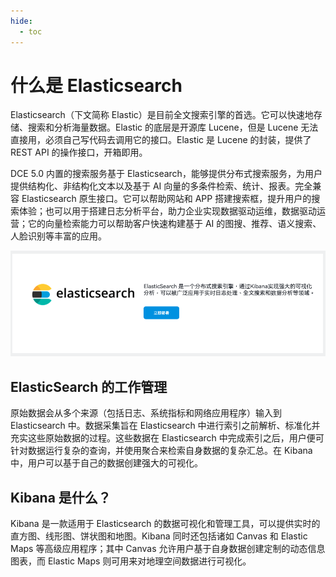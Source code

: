 ```yaml
---
hide:
  - toc
---
```


# 什么是 Elasticsearch

Elasticsearch（下文简称 Elastic）是目前全文搜索引擎的首选。它可以快速地存储、搜索和分析海量数据。Elastic 的底层是开源库 Lucene，但是 Lucene 无法直接用，必须自己写代码去调用它的接口。Elastic 是 Lucene 的封装，提供了 REST API 的操作接口，开箱即用。

DCE 5.0 内置的搜索服务基于 Elasticsearch，能够提供分布式搜索服务，为用户提供结构化、非结构化文本以及基于 AI 向量的多条件检索、统计、报表。完全兼容 Elasticsearch 原生接口。它可以帮助网站和 APP 搭建搜索框，提升用户的搜索体验；也可以用于搭建日志分析平台，助力企业实现数据驱动运维，数据驱动运营；它的向量检索能力可以帮助客户快速构建基于 AI 的图搜、推荐、语义搜索、人脸识别等丰富的应用。

![欢迎界面](../images/es01.png)

## ElasticSearch 的工作管理

原始数据会从多个来源（包括日志、系统指标和网络应用程序）输入到 Elasticsearch 中。数据采集旨在 Elasticsearch 中进行索引之前解析、标准化并充实这些原始数据的过程。这些数据在 Elasticsearch 中完成索引之后，用户便可针对数据运行复杂的查询，并使用聚合来检索自身数据的复杂汇总。在 Kibana 中，用户可以基于自己的数据创建强大的可视化。

## Kibana 是什么？

Kibana 是一款适用于 Elasticsearch 的数据可视化和管理工具，可以提供实时的直方图、线形图、饼状图和地图。Kibana 同时还包括诸如 Canvas 和 Elastic Maps 等高级应用程序；其中 Canvas 允许用户基于自身数据创建定制的动态信息图表，而 Elastic Maps 则可用来对地理空间数据进行可视化。


